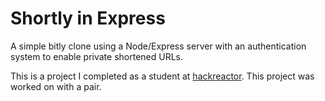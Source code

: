 # Shortly in Express

A simple bitly clone using a Node/Express server with an authentication system to enable private shortened URLs.

This is a project I completed as a student at [hackreactor](http://hackreactor.com). This project was worked on with a pair.
